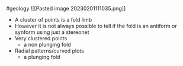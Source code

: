 #geology
![[Pasted image 20230201111035.png]]

- A cluster of points is a fold limb
- However it is not always possible to tell if the fold is an antiform or synform using just a stereonet
- Very clustered points
    - a non plunging fold
- Radial patterns/curved plots
    - a plunging fold